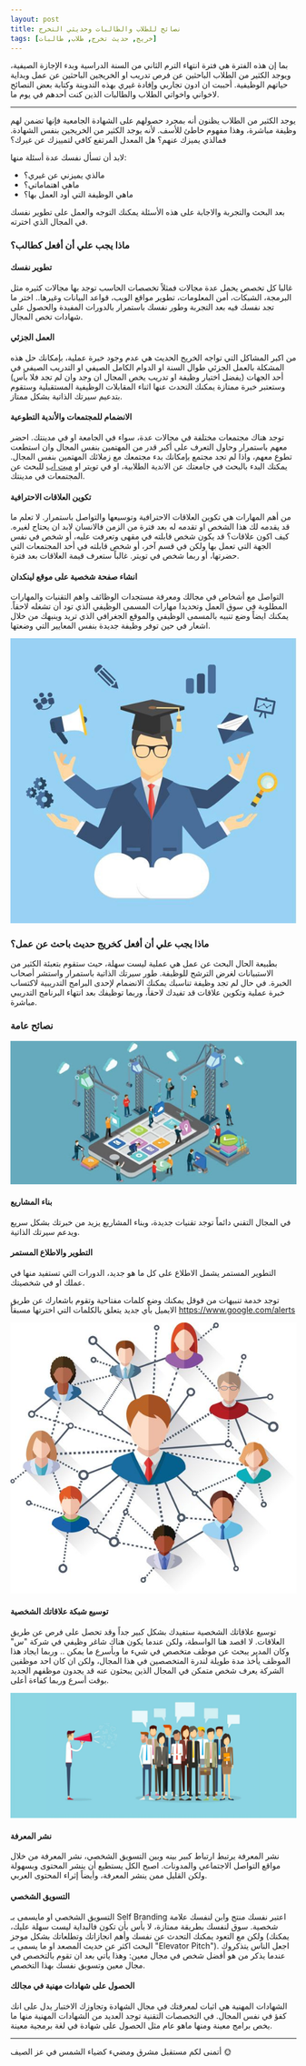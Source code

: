 ```yaml
---
layout: post
title: نصائح للطلاب والطالبات وحديثي التخرج
tags: [خريج, حديث تخرج, طلاب, طالبات]
---
```


بما إن هذه الفترة هي فترة انتهاء الترم الثاني من السنة الدراسية وبدء الإجازة الصيفية، ويوجد الكثير من الطلاب الباحثين عن فرص تدريب او الخريجين الباحثين عن عمل وبداية حياتهم الوظيفية.
أحببت ان ادون تجاربي وإفادة غيري بهذه التدوينة وكتابة بعض النصائح لاخواني واخواتي الطلاب والطالبات الذين كنت أحدهم في يوم ما.

---

يوجد الكثير من الطلاب يظنون أنه بمجرد حصولهم على الشهادة الجامعية فإنها تضمن لهم وظيفة مباشرة، وهذا مفهوم خاطئ للأسف. لأنه يوجد الكثير من الخريجين بنفس الشهادة. فمالذي يميزك عنهم؟ هل المعدل المرتفع كافي لتمييزك عن غيرك؟

لابد أن تسأل نفسك عدة أسئلة منها:
- مالذي يميزني عن غيري؟
- ماهي اهتماماتي؟
- ماهي الوظيفة التي أود العمل بها؟

بعد البحث والتجربة والاجابة على هذه الأسئلة يمكنك التوجه والعمل على تطوير نفسك في المجال الذي اخترته.

### ماذا يجب علي أن أفعل كطالب؟

#### تطوير نفسك

غالبا كل تخصص يحمل عدة مجالات فمثلاً تخصصات الحاسب توجد بها مجالات كثيره مثل البرمجة، الشبكات، أمن المعلومات، تطوير مواقع الويب، قواعد البيانات وغيرها.. اختر ما تجد نفسك فيه بعد التجربة وطور نفسك باستمرار بالدورات المفيدة والحصول على شهادات تخص المجال.


#### العمل الجزئي

من اكبر المشاكل التي تواجه الخريج الحديث هي عدم وجود خبرة عملية، بإمكانك حل هذه المشكلة بالعمل الجزئي طوال السنة او الدوام الكامل الصيفي او التدريب الصيفي في أحد الجهات (يفضل اختيار وظيفة او تدريب يخص المجال ان وجد وان لم تجد فلا بأس) وستعتبر خبرة ممتازة يمكنك التحدث عنها اثناء المقابلات الوظيفية المستقبلية وستقوم بتدعيم سيرتك الذاتية بشكل ممتاز.


#### الانضمام للمجتمعات والأندية التطوعية

توجد هناك مجتمعات مختلفة في مجالات عدة، سواء في الجامعة او في مدينتك. احضر معهم باستمرار وحاول التعرف على أكبر قدر من المهتمين بنفس المجال وان استطعت تطوع معهم، واذا لم تجد مجتمع بإمكانك بدء مجتمعك مع زملائك المهتمين بنفس المجال.
يمكنك البدء بالبحث في جامعتك عن الاندية الطلابية، او في تويتر او [ميت اب](https://www.meetup.com) للبحث عن المجتمعات في مدينتك.


#### تكوين العلاقات الاحترافية

من أهم المهارات هي تكوين العلاقات الاحترافية وتوسيعها والتواصل باستمرار.
لا تعلم ما قد يقدمه لك هذا الشخص او تقدمه له بعد فترة من الزمن فالانسان لابد ان يحتاج لغيره.
كيف اكون علاقات؟ قد يكون شخص قابلته في مقهى وتعرفت عليه، أو شخص في نفس الجهة التي تعمل بها ولكن في قسم آخر، أو شخص قابلته في أحد المجتمعات التي حضرتها، أو ربما شخص في تويتر. غالباً ستعرف قيمة العلاقات بعد فترة.


#### انشاء صفحة شخصية على موقع لينكدان

التواصل مع أشخاص في مجالك ومعرفة مستجدات الوظائف واهم التقنيات والمهارات المطلوبة في سوق العمل وتحديدا مهارات المسمى الوظيفي الذي تود أن تشغله لاحقاً.
يمكنك ايضاً وضع تنبيه بالمسمى الوظيفي والموقع الجغرافي الذي تريد وينبهك من خلال اشعار في حين توفر وظيفة جديدة بنفس المعايير التي وضعتها.


![fresh graduate](/images/2020-6-25/freshgrad.jpeg "حديث تخرج")

### ماذا يجب علي أن أفعل كخريج حديث باحث عن عمل؟

بطبيعة الحال البحث عن عمل هي عملية ليست سهلة، حيث ستقوم بتعبئة الكثير من الاستبيانات لغرض الترشح للوظيفة.
طور سيرتك الذاتية باستمرار واستشر أصحاب الخبرة.
في حال لم تجد وظيفة تناسبك يمكنك الانضمام لإحدى البرامج التدريبية لاكتساب خبرة عملية وتكوين علاقات قد تفيدك لاحقاً، وربما توظيفك بعد انتهاء البرنامج التدريبي مباشرة.



### نصائح عامة


![build projects](/images/2020-6-25/build.jpg "بناء المشاريع")

#### بناء المشاريع

في المجال التقني دائماً توجد تقنيات جديدة، وبناء المشاريع يزيد من خبرتك بشكل سريع ويدعم سيرتك الذاتية.


#### التطوير والاطلاع المستمر

التطوير المستمر يشمل الاطلاع على كل ما هو جديد، الدورات التي تستفيد منها في عملك او في شخصيتك.

توجد خدمة تنبيهات من قوقل يمكنك وضع كلمات مفتاحية وتقوم باشعارك عن طريق الايميل بأي جديد يتعلق بالكلمات التي اخترتها مسبقاً
https://www.google.com/alerts


![networking](/images/2020-6-25/networking.jpg "توسيع شبكة علاقاتك")

#### توسيع شبكة علاقاتك الشخصية

توسيع علاقاتك الشخصية ستفيدك بشكل كبير جداً وقد تحصل على فرص عن طريق العلاقات.
لا اقصد هنا الواسطة، ولكن عندما يكون هناك شاغر وظيفي في شركة "س" وكان المدير يبحث عن موظف متخصص في شيء ما وبأسرع ما يمكن .. وربما ايجاد هذا الموظف يأخذ مدة طويلة لندرة المتخصصين في هذا المجال، ولكن ان كان احد موظفين الشركة يعرف شخص متمكن في المجال الذين يبحثون عنه قد يجدون موظفهم الجديد بوقت أسرع وربما كفاءة أعلى.


![share knowledge](/images/2020-6-25/knowledge.jpg "نشر المعرفة")

#### نشر المعرفة

نشر المعرفة يرتبط ارتباط كبير بينه وبين التسويق الشخصي، نشر المعرفة من خلال مواقع التواصل الاجتماعي والمدونات.
اصبح الكل يستطيع أن ينشر المحتوى وبسهولة ولكن القليل ممن ينشر المعرفة، وأيضاً إثراء المحتوى العربي.


#### التسويق الشخصي

التسويق الشخصي او مايسمى بـ Self Branding
اعتبر نفسك منتج وابن لنفسك علامة شخصية.
سوق لنفسك بطريقة ممتازة، لا بأس بأن تكون فالبداية ليست سهلة عليك، ولكن مع التعود يمكنك التحدث عن نفسك وأهم انجازاتك وتطلعاتك بشكل موجز (يمكنك البحث اكثر عن حديث المصعد او ما يسمى بـ "Elevator Pitch").
اجعل الناس يتذكروك عندما يذكر من هو أفضل شخص في مجال معين: وهذا يأتي بعد ان تقوم بالتخصص في مجال معين وتسويق نفسك بهذا التخصص.


#### الحصول على شهادات مهنية في مجالك

الشهادات المهنية هي اثبات لمعرفتك في مجال الشهادة وتجاوزك الاختبار يدل على انك كفؤ في نفس المجال.
في التخصصات التقنية توجد العديد من الشهادات المهنية منها ما يخص برامج معينة ومنها ماهو عام مثل الحصول على شهادة في لغة برمجية معينة.

---

أتمنى لكم مستقبل مشرق ومضيء كضياء الشمس في عز الصيف 🌞
